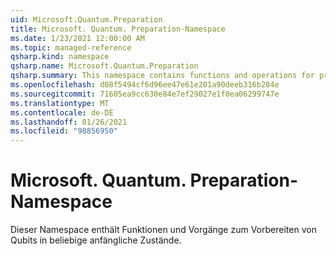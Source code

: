 ```yaml
---
uid: Microsoft.Quantum.Preparation
title: Microsoft. Quantum. Preparation-Namespace
ms.date: 1/23/2021 12:00:00 AM
ms.topic: managed-reference
qsharp.kind: namespace
qsharp.name: Microsoft.Quantum.Preparation
qsharp.summary: This namespace contains functions and operations for preparing qubits into arbitrary initial states.
ms.openlocfilehash: d08f5494cf6d96ee47e61e201a90deeb316b284e
ms.sourcegitcommit: 71605ea9cc630e84e7ef29027e1f0ea06299747e
ms.translationtype: MT
ms.contentlocale: de-DE
ms.lasthandoff: 01/26/2021
ms.locfileid: "98856950"
---
```

# <a name="microsoftquantumpreparation-namespace"></a>Microsoft. Quantum. Preparation-Namespace

Dieser Namespace enthält Funktionen und Vorgänge zum Vorbereiten von Qubits in beliebige anfängliche Zustände.


